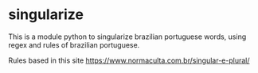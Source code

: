 # singularize
This is a module python to singularize brazilian portuguese words, using regex and rules of brazilian portuguese.

Rules based in this site https://www.normaculta.com.br/singular-e-plural/
